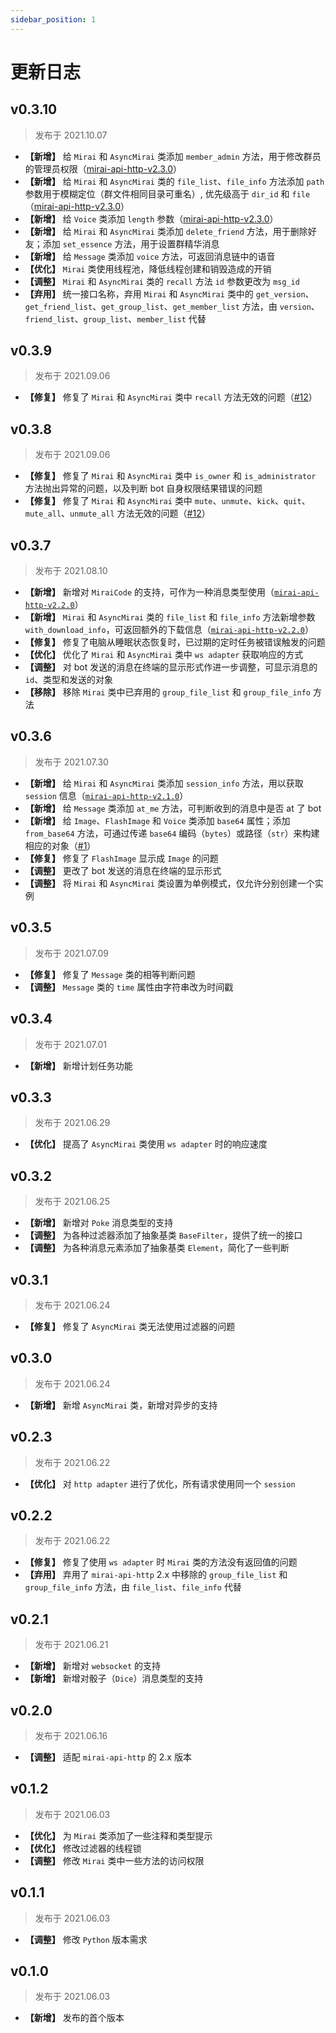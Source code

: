 ```yaml
---
sidebar_position: 1
---
```


# 更新日志

## v0.3.10
> 发布于 2021.10.07

- **【新增】** 给 `Mirai` 和 `AsyncMirai` 类添加 `member_admin` 方法，用于修改群员的管理员权限（[mirai-api-http-v2.3.0](https://github.com/project-mirai/mirai-api-http/releases/tag/v2.3.0)）
- **【新增】** 给 `Mirai` 和 `AsyncMirai` 类的 `file_list`、`file_info` 方法添加 `path` 参数用于模糊定位（群文件相同目录可重名）, 优先级高于 `dir_id` 和 `file`（[mirai-api-http-v2.3.0](https://github.com/project-mirai/mirai-api-http/releases/tag/v2.3.0)）
- **【新增】** 给 `Voice` 类添加 `length` 参数（[mirai-api-http-v2.3.0](https://github.com/project-mirai/mirai-api-http/releases/tag/v2.3.0)）
- **【新增】** 给 `Mirai` 和 `AsyncMirai` 类添加 `delete_friend` 方法，用于删除好友；添加 `set_essence` 方法，用于设置群精华消息
- **【新增】** 给 `Message` 类添加 `voice` 方法，可返回消息链中的语音
- **【优化】** `Mirai` 类使用线程池，降低线程创建和销毁造成的开销
- **【调整】** `Mirai` 和 `AsyncMirai` 类的 `recall` 方法 `id` 参数更改为 `msg_id`
- **【弃用】** 统一接口名称，弃用 `Mirai` 和 `AsyncMirai` 类中的 `get_version`、`get_friend_list`、`get_group_list`、`get_member_list` 方法，由 `version`、`friend_list`、`group_list`、`member_list` 代替

## v0.3.9
> 发布于 2021.09.06

- **【修复】** 修复了 `Mirai` 和 `AsyncMirai` 类中 `recall` 方法无效的问题（[#12](https://github.com/Excaive/miraicle/discussions/12)）

## v0.3.8
> 发布于 2021.09.06

- **【修复】** 修复了 `Mirai` 和 `AsyncMirai` 类中 `is_owner` 和 `is_administrator` 方法抛出异常的问题，以及判断 bot 自身权限结果错误的问题
- **【修复】** 修复了 `Mirai` 和 `AsyncMirai` 类中 `mute`、`unmute`、`kick`、`quit`、`mute_all`、`unmute_all` 方法无效的问题（[#12](https://github.com/Excaive/miraicle/discussions/12)）

## v0.3.7
> 发布于 2021.08.10

- **【新增】** 新增对 `MiraiCode` 的支持，可作为一种消息类型使用（[`mirai-api-http-v2.2.0`](https://github.com/project-mirai/mirai-api-http/releases/tag/v2.2.0)）
- **【新增】** `Mirai` 和 `AsyncMirai` 类的 `file_list` 和 `file_info` 方法新增参数 `with_download_info`，可返回额外的下载信息（[`mirai-api-http-v2.2.0`](https://github.com/project-mirai/mirai-api-http/releases/tag/v2.2.0)）
- **【修复】** 修复了电脑从睡眠状态恢复时，已过期的定时任务被错误触发的问题
- **【优化】** 优化了 `Mirai` 和 `AsyncMirai` 类中 `ws adapter` 获取响应的方式
- **【调整】** 对 bot 发送的消息在终端的显示形式作进一步调整，可显示消息的 `id`、类型和发送的对象
- **【移除】** 移除 `Mirai` 类中已弃用的 `group_file_list` 和 `group_file_info` 方法

## v0.3.6
> 发布于 2021.07.30

- **【新增】** 给 `Mirai` 和 `AsyncMirai` 类添加 `session_info` 方法，用以获取 `session` 信息（[`mirai-api-http-v2.1.0`](https://github.com/project-mirai/mirai-api-http/releases/tag/v2.1.0)）
- **【新增】** 给 `Message` 类添加 `at_me` 方法，可判断收到的消息中是否 at 了 bot
- **【新增】** 给 `Image`、`FlashImage` 和 `Voice` 类添加 `base64` 属性；添加 `from_base64` 方法，可通过传递 `base64` 编码（`bytes`）或路径（`str`）来构建相应的对象（[#1](https://github.com/Excaive/miraicle/issues/1)）
- **【修复】** 修复了 `FlashImage` 显示成 `Image` 的问题
- **【调整】** 更改了 bot 发送的消息在终端的显示形式
- **【调整】** 将 `Mirai` 和 `AsyncMirai` 类设置为单例模式，仅允许分别创建一个实例

## v0.3.5
> 发布于 2021.07.09

- **【修复】** 修复了 `Message` 类的相等判断问题
- **【调整】** `Message` 类的 `time` 属性由字符串改为时间戳

## v0.3.4
> 发布于 2021.07.01

- **【新增】** 新增计划任务功能

## v0.3.3
> 发布于 2021.06.29

- **【优化】** 提高了 `AsyncMirai` 类使用 `ws adapter` 时的响应速度

## v0.3.2
> 发布于 2021.06.25

- **【新增】** 新增对 `Poke` 消息类型的支持
- **【调整】** 为各种过滤器添加了抽象基类 `BaseFilter`，提供了统一的接口
- **【调整】** 为各种消息元素添加了抽象基类 `Element`，简化了一些判断

## v0.3.1
> 发布于 2021.06.24

- **【修复】** 修复了 `AsyncMirai` 类无法使用过滤器的问题

## v0.3.0
> 发布于 2021.06.24

- **【新增】** 新增 `AsyncMirai` 类，新增对异步的支持

## v0.2.3
> 发布于 2021.06.22

- **【优化】** 对 `http adapter` 进行了优化，所有请求使用同一个 `session`

## v0.2.2
> 发布于 2021.06.22

- **【修复】** 修复了使用 `ws adapter` 时 `Mirai` 类的方法没有返回值的问题
- **【弃用】** 弃用了 `mirai-api-http` 2.x 中移除的 `group_file_list` 和 `group_file_info` 方法，由 `file_list`、`file_info` 代替

## v0.2.1
> 发布于 2021.06.21

- **【新增】** 新增对 `websocket` 的支持
- **【新增】** 新增对骰子（`Dice`）消息类型的支持

## v0.2.0
> 发布于 2021.06.16

- **【调整】** 适配 `mirai-api-http` 的 2.x 版本

## v0.1.2
> 发布于 2021.06.03

- **【优化】** 为 `Mirai` 类添加了一些注释和类型提示
- **【优化】** 修改过滤器的线程锁
- **【调整】** 修改 `Mirai` 类中一些方法的访问权限

## v0.1.1
> 发布于 2021.06.03

- **【调整】** 修改 `Python` 版本需求

## v0.1.0
> 发布于 2021.06.03

- **【新增】** 发布的首个版本
